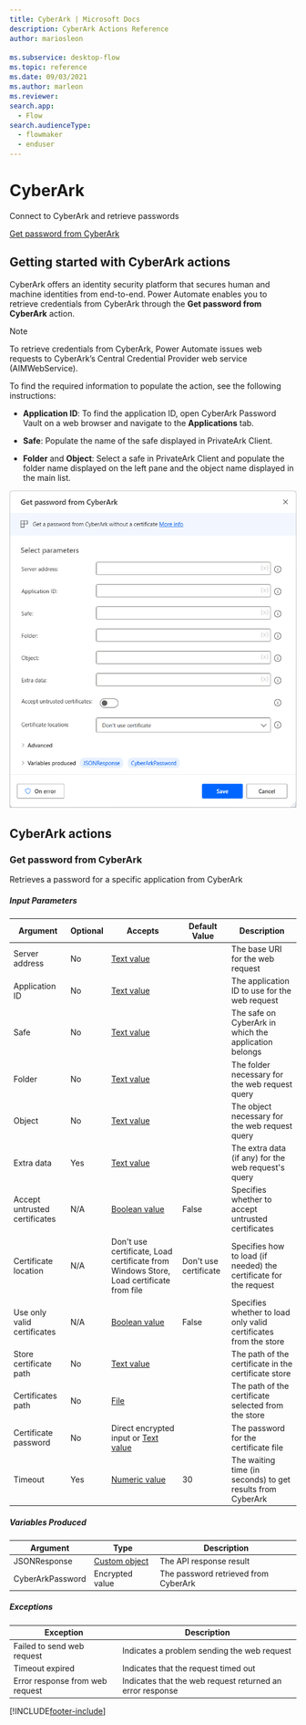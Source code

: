 ```yaml
---
title: CyberArk | Microsoft Docs
description: CyberArk Actions Reference
author: mariosleon

ms.subservice: desktop-flow
ms.topic: reference
ms.date: 09/03/2021
ms.author: marleon
ms.reviewer:
search.app: 
  - Flow
search.audienceType: 
  - flowmaker
  - enduser
---
```


# CyberArk

Connect to CyberArk and retrieve passwords

[Get password from CyberArk](#getpasswordbase)  

## Getting started with CyberArk actions

CyberArk offers an identity security platform that secures human and machine identities from end-to-end. Power Automate enables you to retrieve credentials from CyberArk through the **Get password from CyberArk** action.

> [!NOTE]
> To retrieve credentials from CyberArk, Power Automate issues web requests to CyberArk’s Central Credential Provider web service (AIMWebService).

To find the required information to populate the action, see the following instructions:

- **Application ID**: To find the application ID, open CyberArk Password Vault on a web browser and navigate to the **Applications** tab.

- **Safe**: Populate the name of the safe displayed in PrivateArk Client. 

- **Folder** and **Object**: Select a safe in PrivateArk Client and populate the folder name displayed on the left pane and the object name displayed in the main list.

![Screenshot of the Get password from CyberArk action.](media/cyberark/get-password-cyberark-action.png)

## CyberArk actions

### <a name="getpasswordbase"></a> Get password from CyberArk
Retrieves a password for a specific application from CyberArk

##### Input Parameters
|Argument|Optional|Accepts|Default Value|Description|
|-----|-----|-----|-----|-----|
|Server address|No|[Text value](../variable-data-types.md#text-value)||The base URI for the web request|
|Application ID|No|[Text value](../variable-data-types.md#text-value)||The application ID to use for the web request|
|Safe|No|[Text value](../variable-data-types.md#text-value)||The safe on CyberArk in which the application belongs|
|Folder|No|[Text value](../variable-data-types.md#text-value)||The folder necessary for the web request query|
|Object|No|[Text value](../variable-data-types.md#text-value)||The object necessary for the web request query|
|Extra data|Yes|[Text value](../variable-data-types.md#text-value)||The extra data (if any) for the web request's query|
|Accept untrusted certificates|N/A|[Boolean value](../variable-data-types.md#boolean-value)|False|Specifies whether to accept untrusted certificates|
|Certificate location|N/A|Don't use certificate, Load certificate from Windows Store, Load certificate from file|Don't use certificate|Specifies how to load (if needed) the certificate for the request|
|Use only valid certificates|N/A|[Boolean value](../variable-data-types.md#boolean-value)|False|Specifies whether to load only valid certificates from the store|
|Store certificate path|No|[Text value](../variable-data-types.md#text-value)||The path of the certificate in the certificate store|
|Certificates path|No|[File](../variable-data-types.md#files-and-folders)||The path of the certificate selected from the store|
|Certificate password|No|Direct encrypted input or [Text value](../variable-data-types.md#text-value)||The password for the certificate file|
|Timeout|Yes|[Numeric value](../variable-data-types.md#numeric-value)|30|The waiting time (in seconds) to get results from CyberArk|

##### Variables Produced
|Argument|Type|Description|
|-----|-----|-----|
|JSONResponse|[Custom object](../variable-data-types.md#custom-object)|The API response result|
|CyberArkPassword|Encrypted value|The password retrieved from CyberArk|

##### <a name="getpasswordbase_onerror"></a> Exceptions
|Exception|Description|
|-----|-----|
|Failed to send web request|Indicates a problem sending the web request|
|Timeout expired|Indicates that the request timed out|
|Error response from web request|Indicates that the web request returned an error response|



[!INCLUDE[footer-include](../../includes/footer-banner.md)]